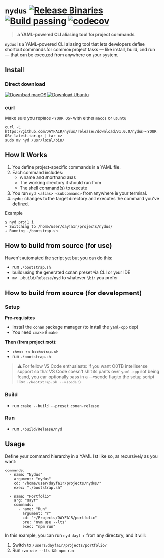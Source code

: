 # `nydus` [![Release Binaries](https://github.com/DAYFA1R/nydus/actions/workflows/release.yaml/badge.svg)](https://github.com/DAYFA1R/nydus/actions/workflows/release.yaml) [![Build passing](https://github.com/DAYFA1R/nydus/actions/workflows/ci.yaml/badge.svg?branch=main)](https://github.com/DAYFA1R/nydus/actions/workflows/ci.yaml) [![codecov](https://codecov.io/gh/DAYFA1R/nydus/graph/badge.svg?token=KEPS4OGVYM)](https://codecov.io/gh/DAYFA1R/nydus)
> **a YAML-powered CLI aliasing tool for project commands**

 `nydus` is a YAML-powered CLI aliasing tool that lets developers define shortcut commands for common project tasks — like install, build, and run — that can be executed from anywhere on your system.

## Install
### Direct download
[![Download macOS](https://img.shields.io/badge/download-macOS-lightgrey)](https://github.com/DAYFA1R/nydus/releases/latest/download/nydus-macos-latest.tar.gz) [![Download Ubuntu](https://img.shields.io/badge/download-ubuntu-orange)](https://github.com/DAYFA1R/nydus/releases/latest/download/nydus-ubuntu-latest.tar.gz)

### curl
Make sure you replace `<YOUR OS>` with either `macos` or `ubuntu`
```
curl -L https://github.com/DAYFA1R/nydus/releases/download/v1.0.0/nydus-<YOUR OS>-latest.tar.gz | tar xz
sudo mv nyd /usr/local/bin/
```

## How It Works

1. You define project-specific commands in a YAML file.
2. Each command includes:
   - A name and shorthand alias
   - The working directory it should run from
   - The shell command(s) to execute
3. You run `nyd <alias> <subcommand>` from anywhere in your terminal.
4. `nydus` changes to the target directory and executes the command you've defined.

Example:
```
$ nyd proj1 i
→ Switching to /home/user/dayfa1r/projects/nydus/
→ Running ./bootstrap.sh
```

## How to build from source (for use)
Haven't automated the script yet but you can do this:
- run `./bootstrap.sh`
- build using the generated conan preset via CLI or your IDE
- `mv ./build/Release/nyd` to whatever `\bin` you prefer


## How to build from source (for development)
### Setup
**Pre-requisites**
- Install the `conan` package manager (to install the `yaml-cpp` dep)
- You need `cmake` & `make`

**Then (from project root):**
- `chmod +x bootstrap.sh`
- run `./bootstrap.sh`
> ⚠️ For fellow VS Code enthusiasts:
> if you want OOTB intellisense support so that VS Code doesn't shit its pants over `yaml-cpp` not being found,
> you can optionally pass in a --vscode flag to the setup script like:
> `./bootstrap.sh --vscode` :\)

### Build
- run `cmake --build --preset conan-release`

### Run
- run `./build/Release/nyd`

## Usage
Define your command hierarchy in a YAML list like so, as recursively as you want:
```
commands:
  - name: "Nydus"
    argument: "nydus"
    cd: "/home/user/dayfa1r/projects/nydus/"
    exec: "./bootstrap.sh"

  - name: "Portfolio"
    arg: "dayf"
    commands:
      - name: "Run"
        argument: "r"
        cd: "~/Projects/DAYFA1R/portfolio"
        pre: "nvm use --lts"
        exec: "npm run"
```

In this example, you can run `nyd dayf r` from any directory, and it will:
1. Switch to `/users/dayfa1r/projects/portfolio/`
2. Run `nvm use --lts && npm run`
